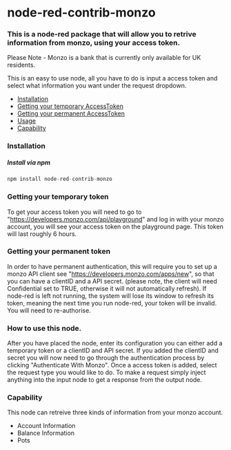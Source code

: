 # node-red-contrib-monzo

### This is a node-red package that will allow you to retrive information from monzo, using your access token.

Please Note - Monzo is a bank that is currently only available for UK residents.

This is an easy to use node, all you have to do is input a access token and select what information you want under the request dropdown.



- [Installation](#installation)
- [Getting your temporary AccessToken](#temptoken)
- [Getting your permanent AccessToken](#permtoken)
- [Usage](#usage)
- [Capability](#cap)


### <a name="installation"></a> Installation
##### <a name="installation-npm"></a> Install via npm
```js
npm install node-red-contrib-monzo
```

### <a name="temptoken"></a> Getting your temporary token
To get your access token you will need to go to "https://developers.monzo.com/api/playground" and log in with your monzo account, you will see your access token on the playground page. This token will last roughly 6 hours.

### <a name="permtoken"></a> Getting your permanent token
In order to have permanent authentication, this will require you to set up a monzo API client see "https://developers.monzo.com/apps/new", so that you can have a clientID and a API secret. (please note, the client will need Confidential set to TRUE, otherwise it will not automatically refresh).
If node-red is left not running, the system will lose its window to refresh its token, meaning the next time you run node-red, your token will be invalid. You will need to re-authorise.

### <a name="usage"></a> How to use this node.
After you have placed the node, enter its configuration you can either add a temporary token or a clientID and API secret. If you added the clientID and secret you will now need to go through the authentication process by clicking "Authenticate With Monzo". Once a access token is added, select the request type you would like to do. To make a request simply inject anything into the input node to get a response from the output node.

### <a name="cap"></a> Capability
This node can retreive three kinds of information from your monzo account.
- Account Information
- Balance Information
- Pots
